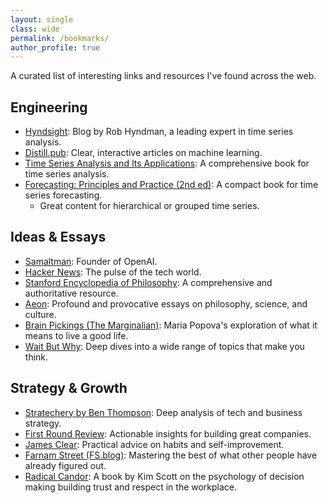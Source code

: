 ```yaml
---
layout: single
class: wide
permalink: /bookmarks/
author_profile: true
---
```


A curated list of interesting links and resources I've found across the web.

## Engineering

- [Hyndsight](https://robjhyndman.com/hyndsight/): Blog by Rob Hyndman, a leading expert in time series analysis.
- [Distill.pub](https://distill.pub/): Clear, interactive articles on machine learning.
- [Time Series Analysis and Its Applications](http://www.stat.ucla.edu/~frederic/415/S23/tsa4.pdf): A comprehensive book for time series analysis.
- [Forecasting: Principles and Practice (2nd ed)](https://otexts.com/fpp2/): A compact book for time series forecasting. 
  - Great content for hierarchical or grouped time series.

## Ideas & Essays

- [Samaltman](https://blog.samaltman.com/reflections): Founder of OpenAI.
- [Hacker News](https://news.ycombinator.com/): The pulse of the tech world.
- [Stanford Encyclopedia of Philosophy](https://plato.stanford.edu/): A comprehensive and authoritative resource.
- [Aeon](https://aeon.co/): Profound and provocative essays on philosophy, science, and culture.
- [Brain Pickings (The Marginalian)](https://www.themarginalian.org/): Maria Popova's exploration of what it means to live a good life.
- [Wait But Why](https://waitbutwhy.com/): Deep dives into a wide range of topics that make you think.

## Strategy & Growth

- [Stratechery by Ben Thompson](https://stratechery.com/): Deep analysis of tech and business strategy.
- [First Round Review](https://review.firstround.com/): Actionable insights for building great companies.
- [James Clear](https://jamesclear.com/): Practical advice on habits and self-improvement.
- [Farnam Street (FS.blog)](https://fs.blog/): Mastering the best of what other people have already figured out.
- [Radical Candor](https://radicalcandor.com/): A book by Kim Scott on the psychology of decision making building trust and respect in the workplace.
